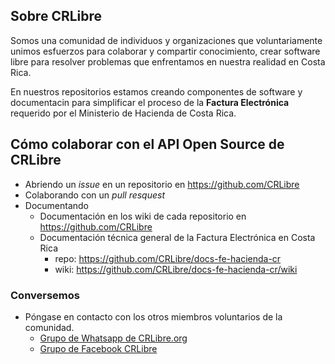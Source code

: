 ## Sobre CRLibre
Somos una comunidad de individuos y organizaciones que voluntariamente unimos esfuerzos para colaborar y compartir conocimiento, crear software libre para resolver problemas que enfrentamos en nuestra realidad en Costa Rica.

En nuestros repositorios estamos creando componentes de software y documentacin para simplificar el proceso de la **Factura Electrónica** requerido por el Ministerio de Hacienda de Costa Rica.

## Cómo colaborar con el API Open Source de CRLibre
* Abriendo un *issue* en un repositorio en https://github.com/CRLibre
* Colaborando con un *pull resquest*
* Documentando
  * Documentación en los wiki de cada repositorio en https://github.com/CRLibre
  * Documentación técnica general de la Factura Electrónica en Costa Rica
    * repo: https://github.com/CRLibre/docs-fe-hacienda-cr
    * wiki: https://github.com/CRLibre/docs-fe-hacienda-cr/wiki

### Conversemos
* Póngase en contacto con los otros miembros voluntarios de la comunidad.
   * [Grupo de Whatsapp de CRLibre.org](https://chat.whatsapp.com/ED2JK9IkDnu2UzEpyjZDeN)
   * [Grupo de Facebook CRLibre](https://www.facebook.com/groups/105812240170199/)

